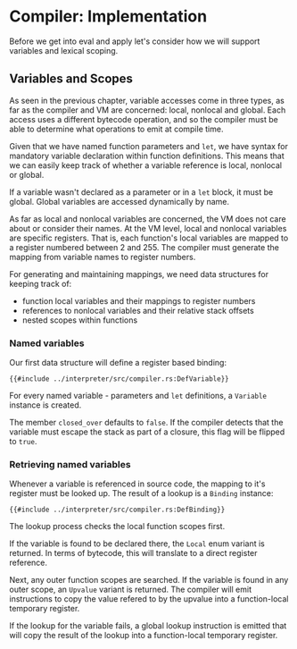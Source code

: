 # Compiler: Implementation

Before we get into eval and apply let's consider how we will support variables
and lexical scoping.

## Variables and Scopes

As seen in the previous chapter, variable accesses come in three types, as far
as the compiler and VM are concerned: local, nonlocal and global. Each access
uses a different bytecode operation, and so the compiler must be able to
determine what operations to emit at compile time.

Given that we have named function parameters and `let`, we have syntax for
mandatory variable declaration within function definitions. This means that we
can easily keep track of whether a variable reference is local, nonlocal or
global.

If a variable wasn't declared as a parameter or in a `let` block, it
must be global. Global variables are accessed dynamically by name.

As far as local and nonlocal variables are concerned, the VM does not care
about or consider their names. At the VM level, local and nonlocal variables
are specific registers. That is, each function's local variables are mapped to
a register numbered between 2 and 255. The compiler must generate the mapping
from variable names to register numbers.

For generating and maintaining mappings, we need data structures for keeping
track of:

- function local variables and their mappings to register numbers
- references to nonlocal variables and their relative stack offsets
- nested scopes within functions

### Named variables

Our first data structure will define a register based binding:

```rust,ignore
{{#include ../interpreter/src/compiler.rs:DefVariable}}
```

For every named variable - parameters and `let` definitions, a `Variable`
instance is created.

The member `closed_over` defaults to `false`. If the compiler detects that the
variable must escape the stack as part of a closure, this flag will be flipped
to `true`.

### Retrieving named variables

Whenever a variable is referenced in source code, the mapping to it's register
must be looked up. The result of a lookup is a `Binding` instance:

```rust,ignore
{{#include ../interpreter/src/compiler.rs:DefBinding}}
```

The lookup process checks the local function scopes first.

If the variable is found to be declared there, the `Local` enum variant is
returned. In terms of bytecode, this will translate to a direct register
reference.

Next, any outer function scopes are searched. If the variable is found in any
outer scope, an `Upvalue` variant is returned. The compiler will emit instructions
to copy the value refered to by the upvalue into a function-local temporary
register.

If the lookup for the variable fails, a global lookup instruction is emitted
that will copy the result of the lookup into a function-local temporary
register.

